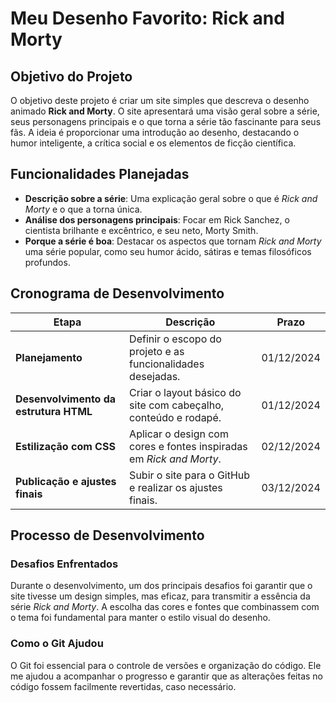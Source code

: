 # Meu Desenho Favorito: Rick and Morty

## Objetivo do Projeto
O objetivo deste projeto é criar um site simples que descreva o desenho animado **Rick and Morty**. O site apresentará uma visão geral sobre a série, seus personagens principais e o que torna a série tão fascinante para seus fãs. A ideia é proporcionar uma introdução ao desenho, destacando o humor inteligente, a crítica social e os elementos de ficção científica.

## Funcionalidades Planejadas
- **Descrição sobre a série**: Uma explicação geral sobre o que é *Rick and Morty* e o que a torna única.
- **Análise dos personagens principais**: Focar em Rick Sanchez, o cientista brilhante e excêntrico, e seu neto, Morty Smith.
- **Porque a série é boa**: Destacar os aspectos que tornam *Rick and Morty* uma série popular, como seu humor ácido, sátiras e temas filosóficos profundos.

## Cronograma de Desenvolvimento

| Etapa                        | Descrição                                                  | Prazo        |
|------------------------------|------------------------------------------------------------|--------------|
| **Planejamento**              | Definir o escopo do projeto e as funcionalidades desejadas. | 01/12/2024   |
| **Desenvolvimento da estrutura HTML** | Criar o layout básico do site com cabeçalho, conteúdo e rodapé. | 01/12/2024   |
| **Estilização com CSS**       | Aplicar o design com cores e fontes inspiradas em *Rick and Morty*. | 02/12/2024   |
| **Publicação e ajustes finais** | Subir o site para o GitHub e realizar os ajustes finais. | 03/12/2024   |

## Processo de Desenvolvimento

### Desafios Enfrentados
Durante o desenvolvimento, um dos principais desafios foi garantir que o site tivesse um design simples, mas eficaz, para transmitir a essência da série *Rick and Morty*. A escolha das cores e fontes que combinassem com o tema foi fundamental para manter o estilo visual do desenho.

### Como o Git Ajudou
O Git foi essencial para o controle de versões e organização do código. Ele me ajudou a acompanhar o progresso e garantir que as alterações feitas no código fossem facilmente revertidas, caso necessário.


